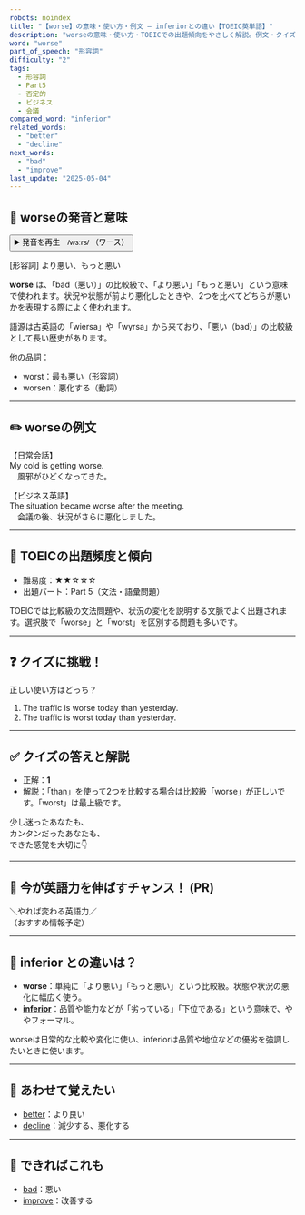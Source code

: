 ```yaml
---
robots: noindex
title: "【worse】の意味・使い方・例文 ― inferiorとの違い【TOEIC英単語】"
description: "worseの意味・使い方・TOEICでの出題傾向をやさしく解説。例文・クイズ付きでinferiorとの違いもわかりやすく学べます。"
word: "worse"
part_of_speech: "形容詞"
difficulty: "2"
tags:
  - 形容詞
  - Part5
  - 否定的
  - ビジネス
  - 会議
compared_word: "inferior"
related_words:
  - "better"
  - "decline"
next_words:
  - "bad"
  - "improve"
last_update: "2025-05-04"
---
```


## 🔰 worseの発音と意味

<button class="play-audio" onclick="playTTS('worse')">
  <span class="play-audio-main">
    ▶️ 発音を再生　/wɜːrs/
  </span>
  <span class="play-audio-sub">
    （ワース）
  </span>
</button>

[形容詞] より悪い、もっと悪い

**worse** は、「bad（悪い）」の比較級で、「より悪い」「もっと悪い」という意味で使われます。状況や状態が前より悪化したときや、2つを比べてどちらが悪いかを表現する際によく使われます。

語源は古英語の「wiersa」や「wyrsa」から来ており、「悪い（bad）」の比較級として長い歴史があります。

他の品詞：  
- worst：最も悪い（形容詞）
- worsen：悪化する（動詞）

---

## ✏️ worseの例文

【日常会話】  
My cold is getting worse.  
　風邪がひどくなってきた。

【ビジネス英語】  
The situation became worse after the meeting.  
　会議の後、状況がさらに悪化しました。

---

## 🎯 TOEICの出題頻度と傾向

- 難易度：★★☆☆☆
- 出題パート：Part 5（文法・語彙問題）

TOEICでは比較級の文法問題や、状況の変化を説明する文脈でよく出題されます。選択肢で「worse」と「worst」を区別する問題も多いです。

---

## ❓ クイズに挑戦！

正しい使い方はどっち？

1. The traffic is worse today than yesterday.  
2. The traffic is worst today than yesterday.

---

## ✅ クイズの答えと解説

- 正解：**1**
- 解説：「than」を使って2つを比較する場合は比較級「worse」が正しいです。「worst」は最上級です。

少し迷ったあなたも、  
カンタンだったあなたも、  
できた感覚を大切に👇️

---

## 🚀 今が英語力を伸ばすチャンス！ (PR)

<div class="info-center">
＼やれば変わる英語力／<br>  
（おすすめ情報予定）
</div>

---

## 🤔  inferior との違いは？

- **worse**：単純に「より悪い」「もっと悪い」という比較級。状態や状況の悪化に幅広く使う。
- **[inferior](/inferior)**：品質や能力などが「劣っている」「下位である」という意味で、ややフォーマル。

worseは日常的な比較や変化に使い、inferiorは品質や地位などの優劣を強調したいときに使います。

---

## 🧩 あわせて覚えたい

- [better](/better)：より良い
- [decline](/decline)：減少する、悪化する

---

## 📖 できればこれも

- [bad](/bad)：悪い
- [improve](/improve)：改善する

<!-- cvid: aid13_bid28 -->
